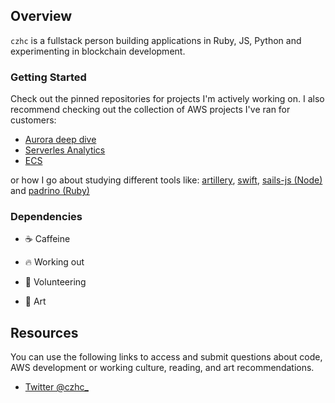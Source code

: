 ## Overview 

`czhc` is a fullstack person building applications in Ruby, JS, Python and experimenting in blockchain development.  

### Getting Started

Check out the pinned repositories for projects I'm actively working on. 
I also recommend checking out the collection of AWS projects I've ran for customers: 

* [Aurora deep dive](https://github.com/czhc/aurora-deep-dive)
* [Serverles Analytics](https://github.com/czhc/serverless-datalake-on-aws)
* [ECS](https://github.com/czhc/ecs-lab)

or how I go about studying different tools like: [artillery](https://github.com/czhc/artillery), [swift](https://github.com/czhc/FizzBuzz), [sails-js (Node)](https://github.com/czhc/demo-sails) and [padrino (Ruby)](https://github.com/czhc/padrino-exp) 

### Dependencies

- :coffee:  Caffeine

- :fire:  Working out

- :dog:  Volunteering

- 🎨  Art

## Resources

You can use the following links to access and submit questions about code, AWS development or working culture, reading, and art recommendations.

* [Twitter @czhc_](twitter.com/czhc_)


<!--
**czhc/czhc** is a ✨ _special_ ✨ repository because its `README.md` (this file) appears on your GitHub profile.

Here are some ideas to get you started:

- 🔭 I’m currently working on ...
- 🌱 I’m currently learning ...
- 👯 I’m looking to collaborate on ...
- 🤔 I’m looking for help with ...
- 💬 Ask me about ...
- 📫 How to reach me: ...
- 😄 Pronouns: ...
- ⚡ Fun fact: ...
-->
